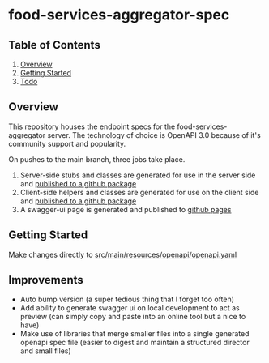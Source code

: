 # food-services-aggregator-spec

## Table of Contents
1. [Overview](#Overview)
2. [Getting Started](#Getting-Started)
3. [Todo](#Todo)

## Overview
This repository houses the endpoint specs for the food-services-aggregator server. The technology of choice is OpenAPI 3.0 because of it's community support and popularity.

On pushes to the main branch, three jobs take place.
1. Server-side stubs and classes are generated for use in the server side and [published to a github package](https://github.com/adam-shamaa/food-services-aggregator-spec/packages/1277138)
2. Client-side helpers and classes are generated for use on the client side and [published to a github package](https://github.com/adam-shamaa/food-services-aggregator-spec/pkgs/npm/food-services-aggregator-spec)
3. A swagger-ui page is generated and published to [github pages](https://adam-shamaa.github.io/food-services-aggregator-spec/)

## Getting Started
Make changes directly to [src/main/resources/openapi/openapi.yaml](https://github.com/adam-shamaa/food-services-aggregator-spec/blob/main/src/main/resources/openapi/openapi.yaml)

## Improvements
- Auto bump version (a super tedious thing that I forget too often)
- Add ability to generate swagger ui on local development to act as preview (can simply copy and paste into an online tool but a nice to have)
- Make use of libraries that merge smaller files into a single generated openapi spec file (easier to digest and maintain a structured director and small files)
